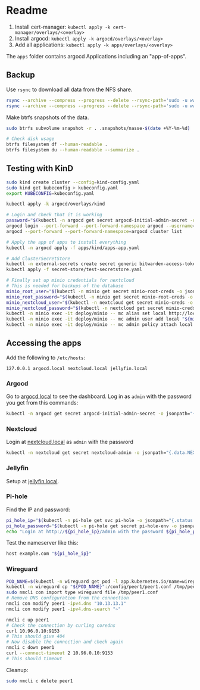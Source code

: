 # Readme

1. Install cert-manager: `kubectl apply -k cert-manager/overlays/<overlay>`
2. Install argocd: `kubectl apply -k argocd/overlays/<overlay>`
3. Add all applications: `kubectl apply -k apps/overlays/<overlay>`

The `apps` folder contains argocd Applications including an "app-of-apps".

## Backup

Use `rsync` to download all data from the NFS share.

```bash
rsync --archive --compress --progress --delete --rsync-path='sudo -u www-data rsync' lennart@bombur:/media/data/personal-cloud/nextcloud ./
rsync --archive --compress --progress --delete --rsync-path='sudo -u www-data rsync' lennart@bombur:/media/data/personal-cloud/minio ./
```

Make btrfs snapshots of the data.

```bash
sudo btrfs subvolume snapshot -r . .snapshots/nasse-$(date +%Y-%m-%d)

# Check disk usage
btrfs filesystem df --human-readable .
btrfs filesystem du --human-readable --summarize .
```

## Testing with KinD

```bash
sudo kind create cluster --config=kind-config.yaml
sudo kind get kubeconfig > kubeconfig.yaml
export KUBECONFIG=kubeconfig.yaml

kubectl apply -k argocd/overlays/kind

# Login and check that it is working
password="$(kubectl -n argocd get secret argocd-initial-admin-secret -o jsonpath="{.data.password}" | base64 -d)"
argocd login --port-forward --port-forward-namespace argocd --username=admin --password="${password}"
argocd --port-forward --port-forward-namespace=argocd cluster list

# Apply the app of apps to install everything
kubectl -n argocd apply -f apps/kind/apps-app.yaml

# Add ClusterSecretStore
kubectl -n external-secrets create secret generic bitwarden-access-token --from-literal=token=...
kubectl apply -f secret-store/test-secretstore.yaml

# Finally set up minio credentials for nextcloud
# This is needed for backups of the database
minio_root_user="$(kubectl -n minio get secret minio-root-creds -o jsonpath="{.data.MINIO_ROOT_USER}" | base64 -d)"
minio_root_password="$(kubectl -n minio get secret minio-root-creds -o jsonpath="{.data.MINIO_ROOT_PASSWORD}" | base64 -d)"
minio_nextcloud_user="$(kubectl -n nextcloud get secret minio-creds -o jsonpath="{.data.USER}" | base64 -d)"
minio_nextcloud_password="$(kubectl -n nextcloud get secret minio-creds -o jsonpath="{.data.PASSWORD}" | base64 -d)"
kubectl -n minio exec -it deploy/minio -- mc alias set local http://localhost:9000 "${minio_root_user}" "${minio_root_password}"
kubectl -n minio exec -it deploy/minio -- mc admin user add local "${minio_nextcloud_user}" "${minio_nextcloud_password}"
kubectl -n minio exec -it deploy/minio -- mc admin policy attach local readwrite --user "${minio_nextcloud_user}"
```

## Accessing the apps

Add the following to `/etc/hosts`:

```
127.0.0.1 argocd.local nextcloud.local jellyfin.local
```

### Argocd

Go to [argocd.local](https://argocd.local) to see the dashboard.
Log in as `admin` with the password you get from this commands:

```bash
kubectl -n argocd get secret argocd-initial-admin-secret -o jsonpath="{.data.password}" | base64 -d
```

### Nextcloud

Login at [nextcloud.local](https://nextcloud.local) as `admin` with the password

```bash
kubectl -n nextcloud get secret nextcloud-admin -o jsonpath="{.data.NEXTCLOUD_ADMIN_PASSWORD}" | base64 -d
```

### Jellyfin

Setup at [jellyfin.local](https://jellyfin.local).

### Pi-hole

Find the IP and password:

```bash
pi_hole_ip="$(kubectl -n pi-hole get svc pi-hole -o jsonpath="{.status.loadBalancer.ingress[].ip}")"
pi_hole_password="$(kubectl -n pi-hole get secret pi-hole-env -o jsonpath="{.data.WEBPASSWORD}" | base64 -d)"
echo "Login at http://${pi_hole_ip}/admin with the password ${pi_hole_password}"
```

Test the nameserver like this:

```bash
host example.com "${pi_hole_ip}"
```

### Wireguard

```bash
POD_NAME=$(kubectl -n wireguard get pod -l app.kubernetes.io/name=wireguard -o jsonpath="{.items[0].metadata.name}")
kubectl -n wireguard cp "${POD_NAME}":/config/peer1/peer1.conf /tmp/peer1.conf
sudo nmcli con import type wireguard file /tmp/peer1.conf
# Remove DNS configuration from the connection
nmcli con modify peer1 -ipv4.dns "10.13.13.1"
nmcli con modify peer1 -ipv4.dns-search "~"

nmcli c up peer1
# Check the connection by curling coredns
curl 10.96.0.10:9153
# This should give 404
# Now disable the connection and check again
nmcli c down peer1
curl --connect-timeout 2 10.96.0.10:9153
# This should timeout
```

Cleanup:

```bash
sudo nmcli c delete peer1
```
